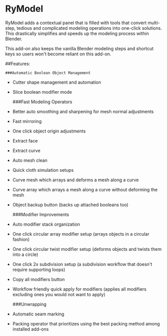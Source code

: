 # RyModel
RyModel adds a contextual panel that is filled with tools that convert multi-step, tedious and complicated modeling operations into one-click solutions. This drastically simplifies and speeds up the modeling process within Blender.

This add-on also keeps the vanilla Blender modeling steps and shortcut keys so users won't become reliant on this add-on.

##Features:

    ###Automatic Boolean Object Management
- Cutter shape management and automation
- Slice boolean modifier mode


    ###Fast Modeling Operators
- Better auto smoothing and sharpening for mesh normal adjustments
- Fast mirroring
- One click object origin adjustments
- Extract face
- Extract curve
- Auto mesh clean
- Quick cloth simulation setups
- Curve mesh which arrays and deforms a mesh along a curve
- Curve array which arrays a mesh along a curve without deforming the mesh
- Object backup button (backs up attached booleans too)


    ###Modifier Improvements
- Auto modifier stack organization
- One click circular array modifier setup (arrays objects in a circular fashion)
- One click circular twist modifier setup (deforms objects and twists them into a circle)
- One click 2x subdivision setup (a subdivision workflow that doesn't require supporting loops)
- Copy all modifiers button
- Workflow friendly quick apply for modifiers (applies all modifiers excluding ones you would not want to apply)


    ###Unwrapping
- Automatic seam marking
- Packing operator that prioritizes using the best packing method among installed add-ons

